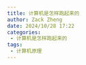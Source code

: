 ```yaml
---
title: 计算机是怎样跑起来的
author: Zack Zheng
date: 2024/10/28 17:22
categories:
 - 计算机是怎样跑起来的
tags:
 - 计算机原理
---
```


<simple-img src="https://gitee.com/zackzhengxy/picGallery/raw/main/imgs/计算机是怎样跑起来的.png"></simple-img>


